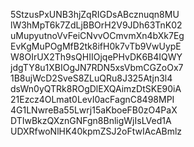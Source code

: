 5StzusPxUNB3hjZqRIGDsABcznuqn8MU
lW3hMpT6k7ZdLjBBOrH2V9JDh63TnK02
uMupyutnoVvFeiCNvvOCmvmXn4bXk7Eg
EvKgMuPOgMfB2tk8ifH0k7vTb9VwUypE
W8OIrUX2Th9sQHIIOjqePHvDK6B4IQWY
jdgTY8u1XBIOgJN7RDN5xsVbmCGZoOx7
1B8ujWcD2SveS8ZLuQRu8J325Atjn3l4
dsWn0yQTRk8ROgDlEXQAimzDtSKE90iA
21Ezcz4OLmat0LevI0acFagnC8498MPI
4G1LNwreBa55Lwrj15aKboeFB0zO4PaX
DTIwBkzQXznGNFgn8BnligWjIsLVed1A
UDXRfwoNlHK40kpmZSJ2oFtwIAcABmlz
